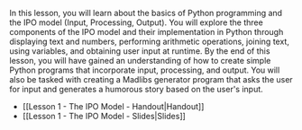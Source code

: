 In this lesson, you will learn about the basics of Python programming and the IPO model (Input, Processing, Output). You will explore the three components of the IPO model and their implementation in Python through displaying text and numbers, performing arithmetic operations, joining text, using variables, and obtaining user input at runtime. By the end of this lesson, you will have gained an understanding of how to create simple Python programs that incorporate input, processing, and output. You will also be tasked with creating a Madlibs generator program that asks the user for input and generates a humorous story based on the user's input.

- [[Lesson 1 - The IPO Model - Handout|Handout]]
- [[Lesson 1 - The IPO Model - Slides|Slides]]